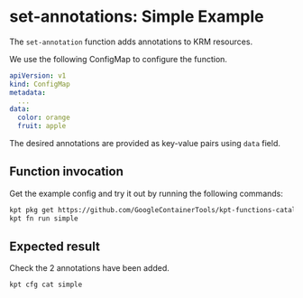 # set-annotations: Simple Example

The `set-annotation` function adds annotations to KRM resources.

We use the following ConfigMap to configure the function.

```yaml
apiVersion: v1
kind: ConfigMap
metadata:
  ...
data:
  color: orange
  fruit: apple
```

The desired annotations are provided as key-value pairs using `data` field.

## Function invocation

Get the example config and try it out by running the following commands:

<!-- @getAndRunPkg @test -->
```sh
kpt pkg get https://github.com/GoogleContainerTools/kpt-functions-catalog.git/examples/set-annotations/simple@set-annotations/v0.1 .
kpt fn run simple
```

## Expected result

Check the 2 annotations have been added.

```sh
kpt cfg cat simple
```
